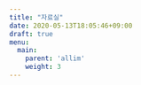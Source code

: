 ```yaml
---
title: "자료실"
date: 2020-05-13T18:05:46+09:00
draft: true
menu:
  main:
    parent: 'allim'
    weight: 3
---
```


